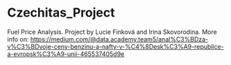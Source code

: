 # Czechitas_Project
Fuel Price Analysis. Project by Lucie Finková and Irina Skovorodina. 
More info on: https://medium.com/@data.academy.team5/anal%C3%BDza-v%C3%BDvoje-ceny-benzinu-a-nafty-v-%C4%8Desk%C3%A9-republice-a-evropsk%C3%A9-unii-465537405d9e
